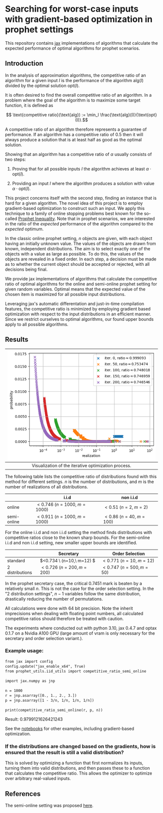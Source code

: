 # Searching for worst-case inputs with gradient-based optimization in prophet settings 

This repository contains [jax](https://github.com/google/jax) implementations of algorithms that calculate the expected performance of optimal algorithms for prophet scenarios. 

## Introduction

In the analysis of approximation algorithms, the competitive ratio of an algorithm for a given input $I$ is the performance of the algorithm $\text{alg}(I)$ divided by the optimal solution $\text{opt}(I)$.

It is often desired to find the overall competitive ratio of an algorithm. In a problem where the goal of the algorithm is to maximize some target function, it is defined as

$$ \text{competitive ratio}(\text{alg}) := \min_I \frac{\text{alg}(I)}{\text{opt}(I)}.$$

A competitive ratio of an algorithm therefore represents a guarantee of performance. If an algorithm has a competitive ratio of $0.5$ then it will always produce a solution that is at least half as good as the optimal solution. 

Showing that an algorithm has a competitive ratio of $\alpha$ usually consists of two steps: 

1. Proving that for all possible inputs $I$ the algorithm achieves at least $\alpha \cdot \text{opt}(I)$.

2. Providing an input $I$ where the algorithm produces a solution with value $\alpha \cdot \text{opt}(I)$.

This project concerns itself with the second step, finding an instance that is hard for a given algorithm. The novel idea of this project is to employ gradient-based optimization to construct such an input. We apply this technique to a family of online stopping problems best known for the so-called [Prophet Inequality](https://en.wikipedia.org/wiki/Prophet_inequality). Note that in prophet scenarios, we are interested in the ratio of the *expected* performance of the algorithm compared to the *expected* optimum.

In the classic online prophet setting, $n$ objects are given, with each object having an initially unknown value. The values of the objects are drawn from known, independent distributions. The aim is to select exactly one of the objects with a value as large as possible. To do this, the values of the objects are revealed in a fixed order. In each step, a decision must be made as to whether the current object should be accepted or rejected, with all decisions being final. 

We provide jax implementations of algorithms that calculate the competitive ratio of optimal algorithms for the online and semi-online prophet setting for given random variables. Optimal means that the expected value of the chosen item is maximized for all possible input distributions. 

Leveraging jax's automatic differentation and just-in-time compilation features, the competitive ratio is minimized by employing gradient based optimization with respect to the input distributions in an efficient manner. Since we restrict ourselves to optimal algorithms, our found upper bounds apply to all possible algorithms.

## Results

| ![](iid_plot.png)|
|:--:|
| Visualization of the iterative optimization process. |

 

The following table lists the competitive ratio of distributions found with this method for different settings. $n$ is the number of distributions, and $m$ is the number of realizations of all distributions.

| | i.i.d | non i.i.d |
|----------|----------|----------|
| online | $<0.746\ (n=1000,\ m=1000)$ | $<0.51\ (n=2,\ m=2)$ |
| semi-online | $<0.911\ (n=1000,\ m=1000)$ | $<0.86\ (n=40,\ m=100)$ |

For the online i.i.d and non i.i.d setting the method finds distributions with competitive ratios close to the known sharp bounds. For the semi-online i.i.d and non i.i.d setting, new smaller upper bounds are identified.

| |Secretary | Order Selection |
|----------|----------|----------|
|standard | $<0.734 \ (n=10,\ m=12) $ | $<0.771 \ (n=10,\ m=12)$ |
|2 distributions | $<0.726 \ (n=200, m=200)$ | $<0.747 \ (n=500, m=50)$ |

In the prophet secretary case, the critical 0.7451 mark is beaten by a relatively small $n$. This is not the case for the order selection setting. In the "2 distribution settings", $n-1$ variables follow the same distribution, drastically reducing the number of permutations.

All calculations were done with 64 bit precision. Note the inherit imprecisions when dealing with floating point numbers, all calculated competitive ratios should therefore be treated with caution.

The experiments where conducted out with python 3.10, jax 0.4.7 and optax 0.1.7 on a Nvidia A100 GPU (large amount of vram is only necessary for the secretary and order selection variant.).

### Example usage:
```
from jax import config
config.update("jax_enable_x64", True)
from prophet_utils.iid_utils import competitive_ratio_semi_online

import jax.numpy as jnp

n = 1000
r = jnp.asarray([0., 1., 2., 3.])
p = jnp.asarray([1 - 3/n, 1/n, 1/n, 1/n])

print(competitive_ratio_semi_online(r, p, n))
```
Result: 0.9799121626421243

See the [notebooks](notebooks) for other examples, including gradient-based optimization.


### If the distributions are changed based on the gradients, how is ensured that the result is still a valid distribution?

This is solved by optimizing a function that first normalizes its inputs, turning them into valid distributions, and then passes these to a function that calculates the competitive ratio. This allows the optimizer to optimize over arbitrary real-valued inputs.

## References

The semi-online setting was proposed [here](https://arxiv.org/abs/2307.01776).
